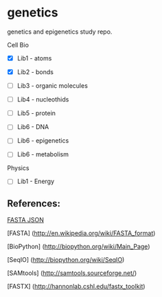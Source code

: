 # genetics
genetics and epigenetics study repo.

Cell Bio

- [x] Lib1 - atoms

- [x] Lib2 - bonds

- [ ] Lib3 - organic molecules

- [ ] Lib4 - nucleothids

- [ ] Lib5 - protein

- [ ] Lib6 - DNA

- [ ] Lib6 - epigenetics

- [ ] Lib6 - metabolism


Physics
- [ ] Lib1 - Energy


## References:

[FASTA JSON](https://gist.github.com/BenLangmead/8307011)

[FASTA] (http://en.wikipedia.org/wiki/FASTA_format)

[BioPython] (http://biopython.org/wiki/Main_Page)

[SeqIO] (http://biopython.org/wiki/SeqIO)

[SAMtools] (http://samtools.sourceforge.net/)

[FASTX] (http://hannonlab.cshl.edu/fastx_toolkit)
